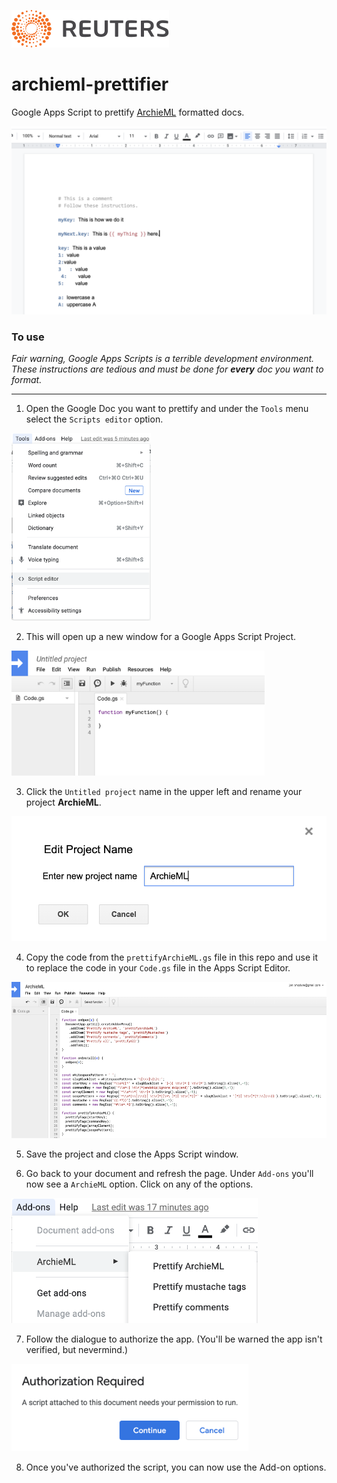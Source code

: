 ![](badge.svg)

# archieml-prettifier

Google Apps Script to prettify [ArchieML](http://archieml.org/) formatted docs.

![](images/title.png)

### To use

*Fair warning, Google Apps Scripts is a terrible development environment. These instructions are tedious and must be done for __every__ doc you want to format.*

---

1. Open the Google Doc you want to prettify and under the `Tools` menu select the `Scripts editor` option.

<img src='images/menu.png' height='300' />

2. This will open up a new window for a Google Apps Script Project.

<img src='images/project.png' height='200' />

3. Click the `Untitled project` name in the upper left and rename your project **ArchieML**.

<img src='images/project-name.png' height='200' />

4. Copy the code from the `prettifyArchieML.gs` file in this repo and use it to replace the code in your `Code.gs` file in the Apps Script Editor.

<img src='images/code.png' height='250' />

5. Save the project and close the Apps Script window.

6. Go back to your document and refresh the page. Under `Add-ons` you'll now see a `ArchieML` option. Click on any of the options.

<img src='images/plugin.png' height='200' />

7. Follow the dialogue to authorize the app. (You'll be warned the app isn't verified, but nevermind.)

<img src='images/authorization.png' height='140' />

8. Once you've authorized the script, you can now use the Add-on options.

